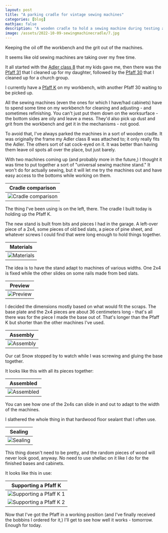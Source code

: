 ```yaml
---
layout: post
title: "A parking cradle for vintage sewing machines"
categories: [blog]
mathjax: false
description: "A wooden cradle to hold a sewing machine during testing and restoration."
image: /assets/2022-10-09-sewingmachinecradle/7.jpg
---
```

Keeping the oil off the workbench and the grit out of the machines.

It seems like old sewing machines are taking over my free time.

It all started with the [Adler class 8](adler-toc) that my kids gave me, then there was the [Pfaff 31](pfaff31-toc) that I cleaned up for my daughter, followed by the [Pfaff 30](pfaff30-toc) that I cleaned up for a church group.

I currently have a [Pfaff K](pfaff-k-1-straycat) on my workbench, with another Pfaff 30 waiting to be picked up.

All the sewing machines (even the ones for which I have/had cabinets) have to spend some time on my workbench for cleaning and adjusting - and sometimes refinishing.  You can't just put them down on the worksurface - the bottom sides are oily and leave a mess. They'd also pick up dust and grit from the workbench and get it in the mechanisms - not good.

To avoid that, I've always parked the machines in a sort of wooden cradle.  It was originally the frame my Adler class 8 was attached to; it only really fits the Adler.  The others sort of sat cock-eyed on it.  It was better than having them leave oil spots all over the place, but just barely.

With two machines coming up (and probably more in the future,) I thought it was time to put together a sort of "universal sewing machine stand."  It won't do for actually sewing, but it will let me try the machines out and have easy access to the bottoms while working on them.

|Cradle comparison|
|-----------------|
|![Cradle comparison](/assets/2022-10-09-sewingmachinecradle/0.jpg)|

The thing I've been using is on the left, there.  The cradle I built today is holding up the Pfaff K.

The new stand is built from bits and pieces I had in the garage.  A left-over piece of a 2x4, some pieces of old bed slats, a piece of pine sheet, and whatever screws I could find that were long enough to hold things together.

|Materials|
|---------|
|![Materials](/assets/2022-10-09-sewingmachinecradle/1.jpg)|

The idea is to have the stand adapt to machines of various widths.  One 2x4 is fixed while the other slides on some rails made from bed slats.

|Preview|
|-------|
|![Preview](/assets/2022-10-09-sewingmachinecradle/2.jpg)|

I decided the dimensions mostly based on what would fit the scraps.  The base plate and the 2x4 pieces are about 36 centimeters long - that's all there was for the piece I made the base out of.  That's longer than the Pfaff K but shorter than the other machines I've used.

|Assembly|
|--------|
|![Assembly](/assets/2022-10-09-sewingmachinecradle/3.jpg)|

Our cat Snow stopped by to watch while I was screwing and gluing the base together.

It looks like this with all its pieces together:

|Assembled|
|---------|
|![Assembled](/assets/2022-10-09-sewingmachinecradle/4.jpg)|

You can see how one of the 2x4s can slide in and out to adapt to the width of the machines.

I slathered the whole thing in that hardwood floor sealant that I often use.

|Sealing|
|-------|
|![Sealing](/assets/2022-10-09-sewingmachinecradle/5.jpg)|

This thing doesn't need to be pretty, and the random pieces of wood will never look good, anyway.  No need to use shellac on it like I do for the finished bases and cabinets.

It looks like this in use:

|Supporting a Pfaff K|
|-------------------|
|![Supporting a Pfaff K 1](/assets/2022-10-09-sewingmachinecradle/6.jpg)|
|![Supporting a Pfaff K 2](/assets/2022-10-09-sewingmachinecradle/7.jpg)|

Now that I've got the Pfaff in a working position (and I've finally received the bobbins I ordered for it,) I'll get to see how well it works - tomorrow.  Enough for today.
